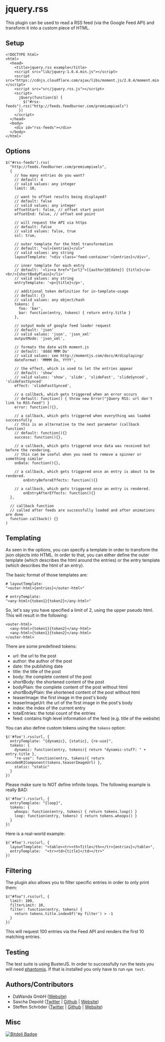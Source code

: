 # jquery.rss

This plugin can be used to read a RSS feed (via the Google Feed API) and transform it into a custom piece of HTML.

## Setup

    <!DOCTYPE html>
    <html>
      <head>
        <title>jquery.rss example</title>
        <script src="lib/jquery-1.6.4.min.js"></script>
        <script src="https://cdnjs.cloudflare.com/ajax/libs/moment.js/2.8.4/moment.min.js"></script>
        <script src="src/jquery.rss.js"></script>
        <script>
          jQuery(function($) {
            $("#rss-feeds").rss("http://feeds.feedburner.com/premiumpixels")
          })
        </script>
      </head>
      <body>
        <div id="rss-feeds"></div>
      </body>
    </html>

## Options

    $("#rss-feeds").rss(
      "http://feeds.feedburner.com/premiumpixels",
      {
        // how many entries do you want?
        // default: 4
        // valid values: any integer
        limit: 10,

        // want to offset results being displayed?
        // default: false
        // valid values: any integer
        offsetStart: false, // offset start point
        offsetEnd: false, // offset end point

        // will request the API via https
        // default: false
        // valid values: false, true
        ssl: true,

        // outer template for the html transformation
        // default: "<ul>{entries}</ul>"
        // valid values: any string
        layoutTemplate: "<div class='feed-container'>{entries}</div>",

        // inner template for each entry
        // default: '<li><a href="{url}">[{author}@{date}] {title}</a><br/>{shortBodyPlain}</li>'
        // valid values: any string
        entryTemplate: '<p>{title}</p>',

        // additional token definition for in-template-usage
        // default: {}
        // valid values: any object/hash
        tokens: {
          foo: 'bar',
          bar: function(entry, tokens) { return entry.title }
        },

        // output mode of google feed loader request
        // default: 'json'
        // valid values: 'json', 'json_xml'
        outputMode: 'json_xml',

        // formats the date with moment.js
        // default: 'dddd MMM Do'
        // valid values: see http://momentjs.com/docs/#/displaying/
        dateFormat: 'MMMM Do, YYYY',

        // the effect, which is used to let the entries appear
        // default: 'show'
        // valid values: 'show', 'slide', 'slideFast', 'slideSynced', 'slideFastSynced'
        effect: 'slideFastSynced',

        // a callback, which gets triggered when an error occurs
        // default: function() { throw new Error("jQuery RSS: url don't link to RSS-Feed") }
        error: function(){},

        // a callback, which gets triggered when everything was loaded successfully
        // this is an alternative to the next parameter (callback function)
        // default: function(){}
        success: function(){},

        // a callback, which gets triggered once data was received but before the rendering.
        // this can be useful when you need to remove a spinner or something similar
        onData: function(){},

        // a callback, which gets triggered once an entry is about to be rendered.
    		onEntryBeforeEffects: function(){}
        
        // a callback, which gets triggered once an entry is rendered.
  			onEntryAfterEffects: function(){}
      },

      // callback function
      // called after feeds are successfully loaded and after animations are done
      function callback() {}
    )

## Templating

As seen in the options, you can specify a template in order to transform the json objects into HTML. In order to that, you can either define the outer template (which describes the html around the entries) or the entry template (which describes the html of an entry).

The basic format of those templates are:

    # layoutTemplate:
    "<outer-html>{entries}</outer-html>"

    # entryTemplate:
    "<any-html>{token1}{token2}</any-html>"

So, let's say you have specified a limit of 2, using the upper pseudo html. This will result in the following:

    <outer-html>
      <any-html>{token1}{token2}</any-html>
      <any-html>{token1}{token2}</any-html>
    </outer-html>

There are some predefined tokens:

- url: the url to the post
- author: the author of the post
- date: the publishing date
- title: the title of the post
- body: the complete content of the post
- shortBody: the shortened content of the post
- bodyPlain: the complete content of the post without html
- shortBodyPlain: the shortened content of the post without html
- teaserImage: the first image in the post's body
- teaserImageUrl: the url of the first image in the post's body
- index: the index of the current entry
- totalEntries: the total count of the entries
- feed: contains high level information of the feed (e.g. title of the website)

You can also define custom tokens using the ```tokens``` option:

    $('#foo').rss(url, {
      entryTemplate: "{dynamic}, {static}, {re-use}",
      tokens: {
        dynamic: function(entry, tokens){ return "dynamic-stuff: " + entry.title },
        "re-use": function(entry, tokens){ return encodeURIComponent(tokens.teaserImageUrl) },
        static: "static"
      }
    })

Please make sure to NOT define infinite loops. The following example is really BAD:

    $('#foo').rss(url, {
      entryTemplate: "{loop}",
      tokens: {
        whoops: function(entry, tokens) { return tokens.loop() }
        loop: function(entry, tokens) { return tokens.whoops() }
      }
    })

Here is a real-world example:

    $('#foo').rss(url, {
      layoutTemplate: "<table><tr><th>Title</th></tr>{entries}</table>",
      entryTemplate:  "<tr><td>{title}</td></tr>"
    })

## Filtering

The plugin also allows you to filter specific entries in order to only print them:

    $("#foo").rss(url, {
      limit: 100,
      filterLimit: 10,
      filter: function(entry, tokens) {
        return tokens.title.indexOf('my filter') > -1
      }
    })

This will request 100 entries via the Feed API and renders the first 10 matching entries.

## Testing

The test suite is using BusterJS. In order to successfully run the tests you will need [phantomjs](http://phantomjs.org/).
If that is installed you only have to run `npm test`.

## Authors/Contributors

- DaWanda GmbH ([Website](http://dawanda.com))
- Sascha Depold ([Twitter](http://twitter.com/sdepold) | [Github](http://github.com/sdepold) | [Website](http://depold.com))
- Steffen Schröder  ([Twitter](http://twitter.com/ChaosSteffen) | [Github](http://github.com/ChaosSteffen) | [Website](http://schroeder-blog.de))

## Misc

[![Bitdeli Badge](https://d2weczhvl823v0.cloudfront.net/sdepold/jquery-rss/trend.png)](https://bitdeli.com/free "Bitdeli Badge")
